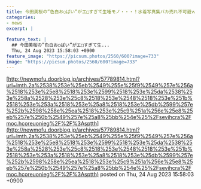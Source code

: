 ```yaml
---
title: 今田美桜の”色白お○ぱい”がエ□すぎて生唾モノ・・・！水着写真集バカ売れ不可避ｗ
categories:
- news
excerpt: |
  
feature_text: |
  ## 今田美桜の”色白お○ぱい”がエ□すぎて生...
  Thu, 24 Aug 2023 15:58:03 +0900
feature_image: "https://picsum.photos/2560/600?image=733"
image: "https://picsum.photos/2560/600?image=733"
---
```


[http://newmofu.doorblog.jp/archives/57789814.html?url=lmth.2a%2538%253e%25eb%2549%255e%25f9%2549%257e%256a%2518%253e%25e8%2518%253e%2599%2518%253e%25da%2538%253e%258a%2528%253e%25c8%2518%253e%2548%2518%253e%251b%2518%253e%253a%2518%253e%25a8%2518%253e%25db%2599%257e%252b%2598%258e%25ea%2518%253e%25c9%251a%256e%25e8%25eb%257e%250b%2549%257e%25a8%25bb%254e%25%2Fsevihcra%2Fmoc.hcoreuonieg%2F%2F%3Asptth](http://newmofu.doorblog.jp/archives/57789814.html?url=lmth.2a%2538%253e%25eb%2549%255e%25f9%2549%257e%256a%2518%253e%25e8%2518%253e%2599%2518%253e%25da%2538%253e%258a%2528%253e%25c8%2518%253e%2548%2518%253e%251b%2518%253e%253a%2518%253e%25a8%2518%253e%25db%2599%257e%252b%2598%258e%25ea%2518%253e%25c9%251a%256e%25e8%25eb%257e%250b%2549%257e%25a8%25bb%254e%25%2Fsevihcra%2Fmoc.hcoreuonieg%2F%2F%3Asptth)
posted on Thu, 24 Aug 2023 15:58:03 +0900

<!--more-->


